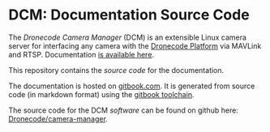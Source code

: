 # DCM: Documentation Source Code

The *Dronecode Camera Manager* (DCM) is an extensible Linux camera server for interfacing any camera with the [Dronecode Platform](https://www.dronecode.org/) via MAVLink and RTSP. Documentation [is available here](https://camera-manager.dronecode.org/en/).

This repository contains the *source code* for the documentation.

The documentation is hosted on [gitbook.com](https://legacy.gitbook.com/book/hamishwillee/camera-manager/details). It is generated from source code (in markdown format) using the [gitbook toolchain](https://toolchain.gitbook.com/). 

The source code for the DCM *software* can be found on github here: [Dronecode/camera-manager](https://github.com/Dronecode/camera-manager).
